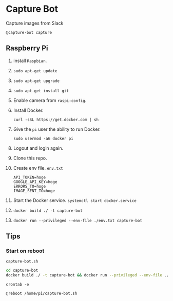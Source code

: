 # Capture Bot 

Capture images from Slack

```
@capture-bot capture 
```


## Raspberry Pi

1. install `Raspbian`.
1. `sudo apt-get update`
1. `sudo apt-get upgrade`
1. `sudo apt-get install git`
1. Enable camera from `raspi-config`.
1. Install Docker. 
  
    `curl -sSL https://get.docker.com | sh`

1. Give the `pi` user the ability to run Docker. 
    
    `sudo usermod -aG docker pi`

1. Logout and login again. 
1. Clone this repo.
1. Create env file. `env.txt`

    ```
    API_TOKEN=hoge
    GOOGLE_API_KEY=hoge
    ERRORS_TO=hoge
    IMAGE_SENT_TO=hoge
    ```
1. Start the Docker service. `systemctl start docker.service`
1. `docker build ./ -t capture-bot`
1. `docker run --privileged --env-file ./env.txt capture-bot`

## Tips

### Start on reboot

`capture-bot.sh`

```sh
cd capture-bot
docker build ./ -t capture-bot && docker run --privileged --env-file ./env.txt --restart=always capture-bot
```

`crontab -e`

```sh
@reboot /home/pi/capture-bot.sh
```

